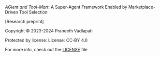 *AGIent and Tool-Mart*: A Super-Agent Framework Enabled by Marketplace-Driven Tool Selection

[Research preprint]

Copyright &copy; 2023-2024 Praneeth Vadlapati

Protected by license: License: CC-BY 4.0

For more info, check out the [LICENSE](LICENSE) file
